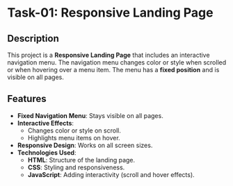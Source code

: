 # Task-01: Responsive Landing Page

## Description
This project is a **Responsive Landing Page** that includes an interactive navigation menu. The navigation menu changes color or style when scrolled or when hovering over a menu item. The menu has a **fixed position** and is visible on all pages.

## Features
- **Fixed Navigation Menu**: Stays visible on all pages.
- **Interactive Effects**:
  - Changes color or style on scroll.
  - Highlights menu items on hover.
- **Responsive Design**: Works on all screen sizes.
- **Technologies Used**:
  - **HTML**: Structure of the landing page.
  - **CSS**: Styling and responsiveness.
  - **JavaScript**: Adding interactivity (scroll and hover effects).
